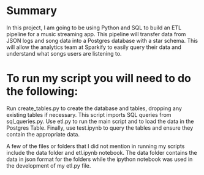 # Summary

In this project, I am going to be using Python and SQL to build an ETL pipeline for a music streaming app. This pipeline will transfer data from JSON logs and song data into a Postgres database with a star schema. This will allow the analytics team at Sparkify to easily query their data and understand what songs users are listening to.

# To run my script you will need to do the following:

Run create_tables.py to create the database and tables, dropping any existing tables if necessary. This script imports SQL queries from sql_queries.py. Use etl.py to run the main script and to load the data in the Postgres Table. Finally, use test.ipynb to query the tables and ensure they contain the appropriate data.

A few of the files or folders that I did not mention in running my scripts include the data folder and etl.ipynb notebook. The data folder contains the data in json format for the folders while the ipython notebook was used in the development of my etl.py file.
